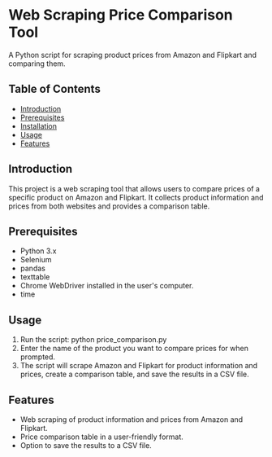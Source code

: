 # Web Scraping Price Comparison Tool

A Python script for scraping product prices from Amazon and Flipkart and comparing them.

## Table of Contents
- [Introduction](#introduction)
- [Prerequisites](#prerequisites)
- [Installation](#installation)
- [Usage](#usage)
- [Features](#features)



## Introduction

This project is a web scraping tool that allows users to compare prices of a specific product on Amazon and Flipkart. It collects product information and prices from both websites and provides a comparison table.

## Prerequisites

- Python 3.x
- Selenium
- pandas
- texttable
- Chrome WebDriver installed in the user's computer.
- time
## Usage

1. Run the script:
    python price_comparison.py
2. Enter the name of the product you want to compare prices for when prompted.
3. The script will scrape Amazon and Flipkart for product information and prices, create a comparison table, and save the results in a CSV file.

## Features

- Web scraping of product information and prices from Amazon and Flipkart.
- Price comparison table in a user-friendly format.
- Option to save the results to a CSV file.






